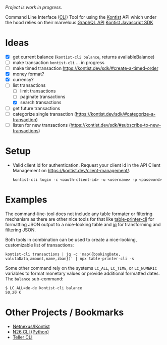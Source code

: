 *Project is work in progress.*

Command Line Interface ([CLI](https://en.wikipedia.org/wiki/Command-line_interface)) Tool for using the [Kontist](https://kontist.com/) API which under the hood relies on their marvelous [GraphQL API](https://kontist.dev/docs/#schema-reference) [Kontist Javascript SDK](https://kontist.dev/sdk/#using-the-sdk)

# Ideas 

- [x] get current balance (`kontist-cli balance`, returns availableBalance)
- [ ] make transaction `kontist-cli` … in progress
- [ ] make timed transaction https://kontist.dev/sdk/#create-a-timed-order
- [x] money format?
- [x] currency?
- [ ] list transactions
    - [ ] limit transactions
    - [ ] paginate transactions
    - [x] search transactions
- [ ] get future transactions
- [ ] categorize single transaction (https://kontist.dev/sdk/#categorize-a-transaction)
- [ ] listen for new transactions (https://kontist.dev/sdk/#subscribe-to-new-transactions)

# Setup

- Valid client id for authentication. Request your client id in the API Client Management on https://kontist.dev/client-management/.
    ```
    kontist-cli login -c <oauth-client-id> -u <username> -p <password>
    ```

# Examples

The command-line-tool does not include any table formater or filtering mechanism as there are other nice tools for that like [table-printer-cli](https://www.npmjs.com/package/table-printer-cli) for formatting JSON output to a nice-looking table and [jq](https://stedolan.github.io/jq/) for transforming and filtering JSON.

Both tools in combination can be used to create a nice-looking, customizable list of transactions:

    kontist-cli transactions | jq -c 'map({bookingDate, valutaData,amount,name,iban})' | npx table-printer-cli -s

Some other command rely on the systems `LC_ALL`, `LC_TIME`, or `LC_NUMERIC` variables to format monetary values or provide additional formatted dates. The `balance` sub-command:

    $ LC_ALL=de-de kontist-cli balance
    50,20 €

# Other Projects / Bookmarks

- [Netnexus/IKontist](https://github.com/netnexus/IKontist)
- [N26 CLI (Python)](https://github.com/femueller/python-n26)
- [Teller CLI](https://github.com/sebinsua/teller-cli)
